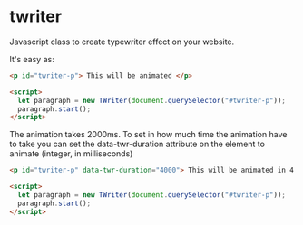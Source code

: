 # twriter
Javascript class to create typewriter effect on your website.

It's easy as:
```html
<p id="twriter-p"> This will be animated </p>

<script>
  let paragraph = new TWriter(document.querySelector("#twriter-p"));
  paragraph.start();
</script>
```

The animation takes 2000ms.
To set in how much time the animation have to take you can set the data-twr-duration attribute on the element to animate (integer, in milliseconds)

```html
<p id="twriter-p" data-twr-duration="4000"> This will be animated in 4 second</p>

<script>
  let paragraph = new TWriter(document.querySelector("#twriter-p"));
  paragraph.start();
</script>
```
